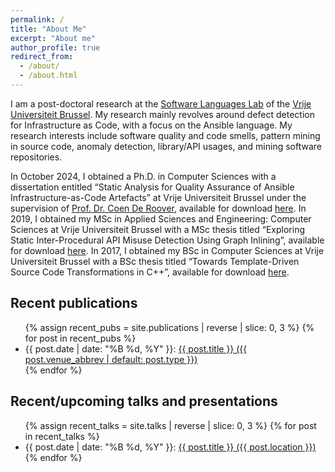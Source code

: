 ```yaml
---
permalink: /
title: "About Me"
excerpt: "About me"
author_profile: true
redirect_from: 
  - /about/
  - /about.html
---
```


I am a post-doctoral research at the [Software Languages Lab](https://soft.vub.ac.be/soft/) of the [Vrije Universiteit Brussel](https://www.vub.be/).
My research mainly revolves around defect detection for Infrastructure as Code, with a focus on the Ansible language.
My research interests include software quality and code smells, pattern mining in source code, anomaly detection, library/API usages, and mining software repositories.

In October 2024, I obtained a Ph.D. in Computer Sciences with a dissertation entitled “Static Analysis for Quality Assurance of Ansible Infrastructure-as-Code Artefacts” at Vrije Universiteit Brussel under the supervision of [Prof. Dr. Coen De Roover](https://soft.vub.ac.be/~cderoove/), available for download [here](/files/ropdebee-phdthesis.pdf).
In 2019, I obtained my MSc in Applied Sciences and Engineering: Computer Sciences at Vrije Universiteit Brussel with a MSc thesis titled “Exploring Static Inter-Procedural API Misuse Detection Using Graph Inlining”, available for download [here](/files/vub-soft-ms-19-03-ropdebee.pdf).
In 2017, I obtained my BSc in Computer Sciences at Vrije Universiteit Brussel with a BSc thesis titled “Towards Template-Driven Source Code Transformations in C++”, available for download [here](/files/ropdebee-bachelorthesis.pdf).

## Recent publications

<ul>
{% assign recent_pubs = site.publications | reverse | slice: 0, 3 %}
{% for post in recent_pubs %}
  <li>{{ post.date | date: "%B %d, %Y" }}: <a href="{{ post.permalink }}">{{ post.title }} ({{ post.venue_abbrev | default: post.type }})</a></li>
{% endfor %}
</ul>

## Recent/upcoming talks and presentations

<ul>
{% assign recent_talks = site.talks | reverse | slice: 0, 3 %}
{% for post in recent_talks %}
  <li>{{ post.date | date: "%B %d, %Y" }}: <a href="{{ post.permalink }}">{{ post.title }} ({{ post.location }})</a></li>
{% endfor %}
</ul>
